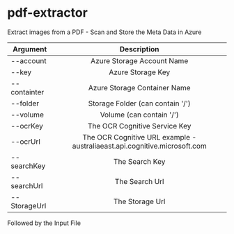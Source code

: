 
# pdf-extractor
Extract images from a PDF - Scan and Store the Meta Data in Azure

| Argument         | Description                       |
| -----------------|:---------------------------------:| 
| --account        | Azure Storage Account Name        | 
| --key            | Azure Storage Key                 | 
| --containter     | Azure Storage Container Name      | 
| --folder         | Storage Folder (can contain '/')  | 
| --volume         | Volume (can contain '/')          | 
| --ocrKey         | The OCR Cognitive Service Key     | 
| --ocrUrl         | The OCR Cognitive URL  example - australiaeast.api.cognitive.microsoft.com  | 
| --searchKey      | The Search Key |
| --searchUrl      | The Search Url | 
| --StorageUrl     | The Storage Url | 

Followed by the Input File

